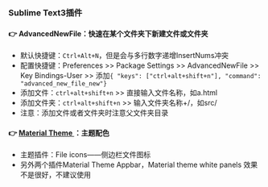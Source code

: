 ### Sublime Text3插件

#### 👉 AdvancedNewFile：快速在某个文件夹下新建文件或文件夹

- 默认快捷键：`Ctrl+Alt+N`，但是会与多行数字递增InsertNums冲突
- 配置快捷键：Preferences >> Package Settings >> AdvancedNewFile >> Key Bindings-User >> 添加`{ "keys": ["ctrl+alt+shift+n"], "command": "advanced_new_file_new"}`
- 添加文件：`ctrl+alt+shift+n` >> 直接输入文件名称，如a.html
- 添加文件夹：`ctrl+alt+shift+n` >> 输入文件夹名称+/，如src/
- 注意：添加文件或者文件夹时注意父文件夹目录

#### 👉 [Material Theme ](https://github.com/equinusocio/material-theme)：主题配色

- 主题插件：File icons——侧边栏文件图标
- 另外两个插件Material Theme Appbar，Material theme white panels 效果不是很好，不建议使用

